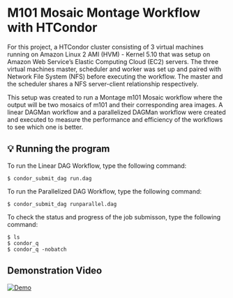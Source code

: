 # M101 Mosaic Montage Workflow with HTCondor
For this project, a HTCondor cluster consisting of 3 virtual machines running on  Amazon Linux 2 AMI (HVM) - Kernel 5.10 that was setup on Amazon Web Service’s Elastic  Computing Cloud (EC2) servers. The three virtual machines master, scheduler and worker was set up and paired with Network File System (NFS) before executing the workflow. The master and the scheduler shares a NFS server-client relationship respectively.

This setup was created to run a Montage m101 Mosaic workflow  where the output will be two mosaics of m101 and their corresponding area images. A linear  DAGMan workflow and a parallelized DAGMan workflow were created and executed to measure  the performance and efficiency of the workflows to see which one is better.



## :bulb: Running the program

To run the Linear DAG Workflow, type the following command:
```
$ condor_submit_dag run.dag
```
To run the Parallelized DAG Workflow, type the following command:
```
$ condor_submit_dag runparallel.dag
```
To check the status and progress of the job submisson, type the following command:
```
$ ls
$ condor_q
$ condor_q -nobatch
```
## Demonstration Video

[![Demo](https://i.imgur.com/FG8Ftvg.jpg)](https://youtu.be/TJkEAZb7-so "[Demonstration] Embedded Backdoor Connection via PDF Files | Bawang Ranger")




